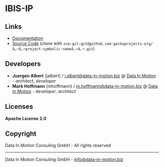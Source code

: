 # IBIS-IP

## Links

* [Documentation](https://github.com/geckoprojects-org/â‚¬â‚¬project-symbolic-nameâ‚¬â‚¬)
* [Source Code](https://github.com/geckoprojects-org/â‚¬â‚¬project-symbolic-nameâ‚¬â‚¬) (clone with `scm:git:git@github.com:geckoprojects-org/â‚¬â‚¬project-symbolic-nameâ‚¬â‚¬.git`)


## Developers

* **Juergen Albert** (jalbert) / [j.albert@data-in-motion.biz](mailto:j.albert@data-in-motion.biz) @ [Data In Motion](https://www.datainmotion.de) - *architect*, *developer*
* **Mark Hoffmann** (mhoffmann) / [m.hoffmann@data-in-motion.biz](mailto:m.hoffmann@data-in-motion.biz) @ [Data In Motion](https://www.datainmotion.de) - *developer*, *architect*

## Licenses

**Apache License 2.0**

## Copyright

Data In Motion Consuling GmbH - All rights reserved

---
Data In Motion Consuling GmbH - [info@data-in-motion.biz](mailto:info@data-in-motion.biz)
